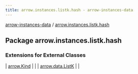```yaml
---
title: arrow.instances.listk.hash - arrow-instances-data
---
```


[arrow-instances-data](../index.html) / [arrow.instances.listk.hash](./index.html)

## Package arrow.instances.listk.hash

### Extensions for External Classes

| [arrow.Kind](arrow.-kind/index.html) |  |
| [arrow.data.ListK](arrow.data.-list-k/index.html) |  |

